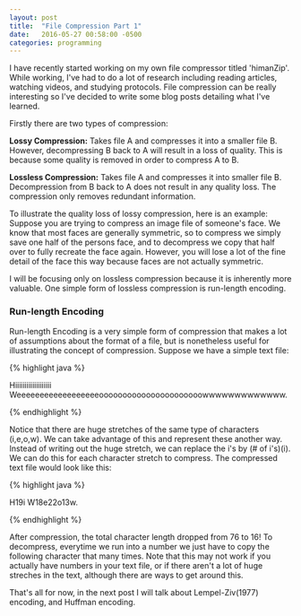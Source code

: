 ```yaml
---
layout: post
title:  "File Compression Part 1"
date:   2016-05-27 00:58:00 -0500
categories: programming
---
```


I have recently started working on my own file compressor titled 'himanZip'. While working,
I've had to do a lot of research including reading articles, watching videos, and studying
protocols. File compression can be really interesting so I've decided to write some blog posts
detailing what I've learned.

Firstly there are two types of compression:

**Lossy Compression:** Takes file A and compresses it into a smaller file B. However,
decompressing B back to A will result in a loss of quality. This is because some quality is removed
in order to compress A to B.

**Lossless Compression:** Takes file A and compresses it into smaller file B. Decompression
from B back to A does not result in any quality loss. The compression only removes redundant information.

To illustrate the quality loss of lossy compression, here is an example: Suppose you are trying
to compress an image file of someone's face. We know that most faces are generally symmetric,
so to compress we simply save one half of the persons face, and to decompress we copy that half over to
fully recreate the face again. However, you will lose a lot of the fine detail of the face this way because
faces are not actually symmetric.

I will be focusing only on lossless compression because it is inherently more valuable. One simple
form of lossless compression is run-length encoding.

<h3>Run-length Encoding</h3>

Run-length Encoding is a very simple form of compression that makes a lot of assumptions about the format
of a file, but is nonetheless useful for illustrating the concept of compression. Suppose we have a simple text
file:

{% highlight java %}

Hiiiiiiiiiiiiiiiiiii Weeeeeeeeeeeeeeeeeeoooooooooooooooooooooowwwwwwwwwwwww.

{% endhighlight %}

Notice that there are huge stretches of the same type of characters (i,e,o,w). We can take advantage of
this and represent these another way. Instead of writing out the huge stretch, we can replace the i's
by (# of i's)(i). We can do this for each character stretch to compress. The compressed text file would
look like this:

{% highlight java %}

H19i W18e22o13w.

{% endhighlight %}

After compression, the total character length dropped from 76 to 16! To decompress, everytime we run into a
number we just have to copy the following character that many times. Note that this may not work if you actually
have numbers in your text file, or if there aren't a lot of huge streches in the text, although there are ways to
get around this.

That's all for now, in the next post I will talk about Lempel-Ziv(1977) encoding, and Huffman encoding.


